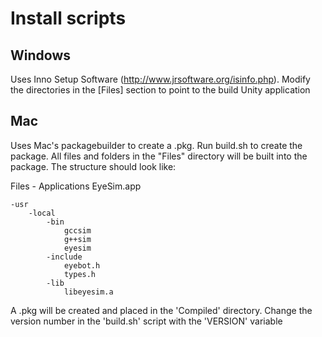 # Install scripts

## Windows

Uses Inno Setup Software (http://www.jrsoftware.org/isinfo.php). Modify the directories in the [Files] section to point to the build Unity application

## Mac

Uses Mac's packagebuilder to create a .pkg. Run build.sh to create the package. All files and folders in the "Files" directory will be built into the package. The structure should look like:

Files
    - Applications
        EyeSim.app
    
    -usr
        -local
            -bin
                gccsim
                g++sim
                eyesim
            -include
                eyebot.h
                types.h
            -lib
                libeyesim.a

A .pkg will be created and placed in the 'Compiled' directory. Change the version number in the 'build.sh' script with the 'VERSION' variable